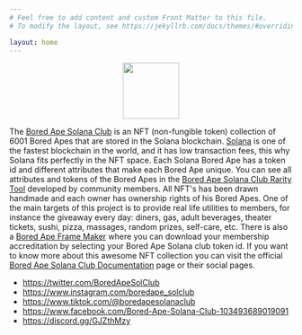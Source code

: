 ```yaml
---
# Feel free to add content and custom Front Matter to this file.
# To modify the layout, see https://jekyllrb.com/docs/themes/#overriding-theme-defaults

layout: home
---
```

<p align="center">
<img src="{{ '/assets/img/bored-ape-solana-club.png' | relative_url }}" width="100"/>
</p>

The [Bored Ape Solana Club][bored-ape-solana-club] is an NFT (non-fungible token) collection 
of 6001 Bored Apes that are stored in the Solana blockchain. 
[Solana][solana] is one of the fastest blockchain in the world, and it has
low transaction fees, this why Solana fits perfectly in the NFT space.
Each Solana Bored Ape has a token id and different attributes 
that make each Bored Ape unique. You can see all attributes and tokens of the Bored Apes in the
[Bored Ape Solana Club Rarity Tool][rarity-tool] developed by community members. 
All NFT's has been drawn handmade and each owner has ownership rights of his Bored Apes.
One of the main targets of this project is to provide real life utilities to members, 
for instance the giveaway every day: diners, gas, adult beverages, theater tickets, 
sushi, pizza, massages, random prizes, self-care, etc.
There is also a [Bored Ape Frame Maker][frame-maker] where you can download your membership accreditation by 
selecting your Bored Ape Solana club token id.
If you want to know more about this awesome NFT collection you can 
visit the official [Bored Ape Solana Club Documentation][documentation] page or their social pages.

- https://twitter.com/BoredApeSolClub
- https://www.instagram.com/boredape_solclub
- https://www.tiktok.com/@boredapesolanaclub
- https://www.facebook.com/Bored-Ape-Solana-Club-103493689019091
- https://discord.gg/GJZthMzy

[bored-ape-solana-club]: https://www.bascdao.net/
[solana]: https://solana.com/
[rarity-tool]: https://www.basc.app
[frame-maker]: https://www.basc.app/frame/
[documentation]: https://docs.bascdao.net/


